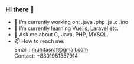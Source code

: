### Hi there 👋

<!--
**muhitasraf/muhitasraf** is a ✨ _special_ ✨ repository because its `README.md` (this file) appears on your GitHub profile.

Here are some ideas to get you started:
-->

- 🔭 I’m currently working on: .java .php .js .c .ino
- 🌱 I’m currently learning Vue.js, Laravel etc.
- 💬 Ask me about C, Java, PHP, MYSQL.
- 📫 How to reach me: <br>
  Email : muhitasraf@gmail.com <br>
  Contact: +8801981357914

